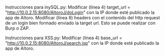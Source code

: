 Instrucciones para inySQL.py:
Modificar (línea 4) target_url = "http://10.0.2.15:8080/AltoroJ/doLogin" con la IP donde esté publicado la app de Altoro.
Modificar (línea 8) headers con el contenido del http request de un login bien formado enviado la target url. Esto se puede realizar con Burp o ZAP.

Instrucciones para XSS.py:
Modificar (línea 4) base_url = "http://10.0.2.15:8080/AltoroJ/search.jsp" con la IP donde esté publicado la app de Altoro.
